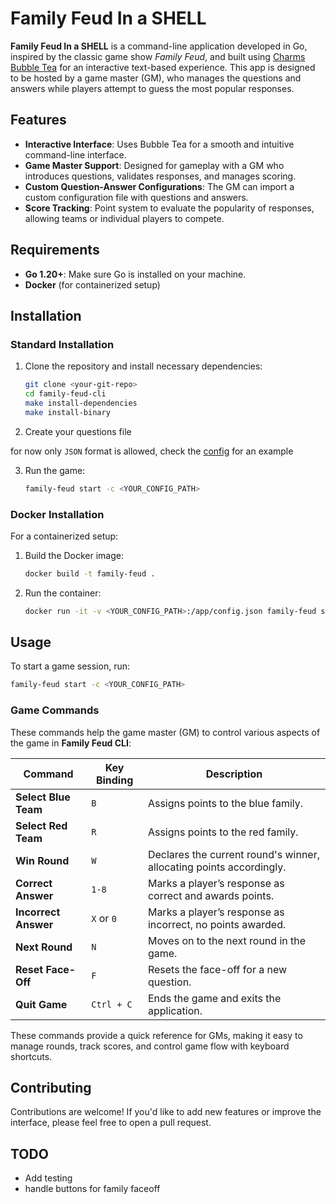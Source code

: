 # Family Feud In a SHELL

**Family Feud In a SHELL** is a command-line application developed in Go, inspired by the classic game show *Family Feud*, and built using [Charms Bubble Tea](https://github.com/charmbracelet/bubbletea) for an interactive text-based experience. This app is designed to be hosted by a game master (GM), who manages the questions and answers while players attempt to guess the most popular responses.

## Features

- **Interactive Interface**: Uses Bubble Tea for a smooth and intuitive command-line interface.
- **Game Master Support**: Designed for gameplay with a GM who introduces questions, validates responses, and manages scoring.
- **Custom Question-Answer Configurations**: The GM can import a custom configuration file with questions and answers.
- **Score Tracking**: Point system to evaluate the popularity of responses, allowing teams or individual players to compete.

## Requirements

- **Go 1.20+**: Make sure Go is installed on your machine.
- **Docker** (for containerized setup)

## Installation

### Standard Installation

1. Clone the repository and install necessary dependencies:

   ```bash
   git clone <your-git-repo>
   cd family-feud-cli
   make install-dependencies
   make install-binary
   ```

2. Create your questions file

for now only `JSON` format is allowed, check the [config](config/config.json) for an example

3. Run the game:

   ```bash
   family-feud start -c <YOUR_CONFIG_PATH>
   ```

### Docker Installation

For a containerized setup:

1. Build the Docker image:

   ```bash
   docker build -t family-feud . 
   ```

2. Run the container:

   ```bash
   docker run -it -v <YOUR_CONFIG_PATH>:/app/config.json family-feud start -c /app/config.json
   ```

## Usage

To start a game session, run:

```bash
family-feud start -c <YOUR_CONFIG_PATH>
```

### Game Commands

These commands help the game master (GM) to control various aspects of the game in **Family Feud CLI**:

| Command             | Key Binding        | Description                                                        |
|---------------------|--------------------|--------------------------------------------------------------------|
| **Select Blue Team**| `B`                | Assigns points to the blue family.                                 |
| **Select Red Team** | `R`                | Assigns points to the red family.                                  |
| **Win Round**       | `W`                | Declares the current round's winner, allocating points accordingly.|
| **Correct Answer**  | `1-8`              | Marks a player’s response as correct and awards points.            |
| **Incorrect Answer**| `X` or `0`         | Marks a player’s response as incorrect, no points awarded.         |
| **Next Round**      | `N`                | Moves on to the next round in the game.                            |
| **Reset Face-Off**  | `F`                | Resets the face-off for a new question.                            |
| **Quit Game**       | `Ctrl + C`         | Ends the game and exits the application.                           |

These commands provide a quick reference for GMs, making it easy to manage rounds, track scores, and control game flow with keyboard shortcuts.

## Contributing

Contributions are welcome! If you'd like to add new features or improve the interface, please feel free to open a pull request.

## TODO

- Add testing
- handle buttons for family faceoff

